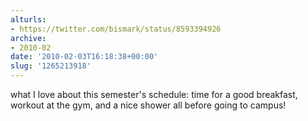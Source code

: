 ```yaml
---
alturls:
- https://twitter.com/bismark/status/8593394926
archive:
- 2010-02
date: '2010-02-03T16:18:38+00:00'
slug: '1265213918'
---
```


what I love about this semester's schedule: time for a good breakfast, workout at the gym, and a nice shower all before going to campus!

